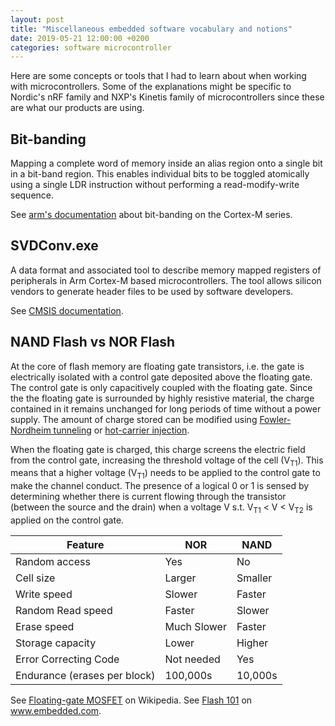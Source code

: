 ```yaml
---
layout: post
title: "Miscellaneous embedded software vocabulary and notions"
date: 2019-05-21 12:00:00 +0200
categories: software microcontroller 
---
```

Here are some concepts or tools that I had to learn about when working with microcontrollers.
Some of the explanations might be specific to Nordic's nRF family and NXP's Kinetis family of
microcontrollers since these are what our products are using.

## Bit-banding
Mapping a complete word of memory inside an alias region onto a single bit in a bit-band region. This
enables individual bits to be toggled atomically using a single LDR instruction
without performing a read-modify-write sequence.

See [arm's documentation](http://infocenter.arm.com/help/topic/com.arm.doc.100166_0001_00_en/ric1417773736773.html) about bit-banding on the Cortex-M series.

## SVDConv.exe
A data format and associated tool to describe memory mapped registers of peripherals in Arm
Cortex-M based microcontrollers. The tool allows silicon vendors to generate header files
to be used by software developers.

See [CMSIS documentation](http://www.keil.com/pack/doc/CMSIS/SVD/html/index.html).

## NAND Flash vs NOR Flash
At the core of flash memory are floating gate transistors, i.e. the gate is electrically
isolated with a control gate deposited above the floating gate. The control gate is only
capacitively coupled with the floating gate. Since the the floating gate is surrounded
by highly resistive material, the charge contained in it remains unchanged for long
periods of time without a power supply. The amount of charge stored can be modified using [Fowler-Nordheim
tunneling](https://en.wikipedia.org/wiki/Field_electron_emission#Fowler%E2%80%93Nordheim_tunneling) or [hot-carrier injection](https://en.wikipedia.org/wiki/Hot-carrier_injection).

When the floating gate is charged, this charge screens the electric field from the control gate, increasing the threshold voltage of the cell (V<sub>T1</sub>). This means that a higher voltage (V<sub>T1</sub>) needs to be applied to the control gate to make the channel conduct. The presence of a logical 0 or 1 is sensed by determining whether there is current flowing through the transistor (between the source and the drain) when a voltage V s.t. V<sub>T1</sub> < V < V<sub>T2</sub> is applied on the control gate. 

|Feature                      |NOR         |NAND        |
|-----------------------------|------------|------------|
|Random access                |Yes         |No          |
|Cell size                    |Larger      |Smaller     |
|Write speed                  |Slower      |Faster      |
|Random Read speed            |Faster      |Slower      |
|Erase speed                  |Much Slower |Faster      |
|Storage capacity             |Lower       |Higher      |
|Error Correcting Code        |Not needed  |Yes         |
|Endurance (erases per block) |100,000s    |10,000s     |

See [Floating-gate MOSFET](https://en.wikipedia.org/wiki/Floating-gate_MOSFET) on Wikipedia.
See [Flash 101](https://www.embedded.com/design/prototyping-and-development/4460910/Flash-101--NAND-Flash-vs-NOR-Flash) on www.embedded.com.